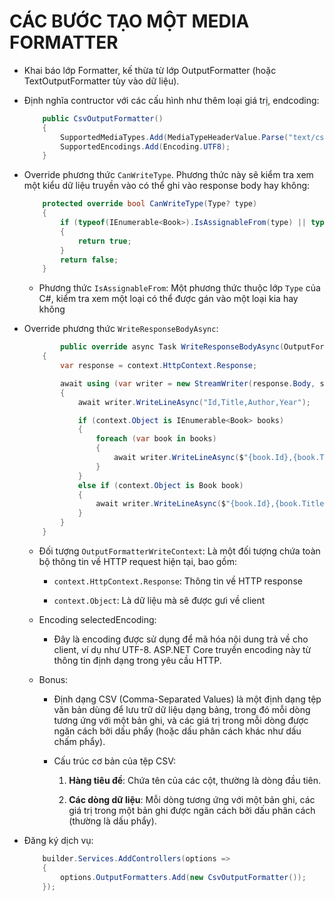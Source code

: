 # CÁC BƯỚC TẠO MỘT MEDIA FORMATTER

- Khai báo lớp Formatter, kế thừa từ lớp OutputFormatter (hoặc TextOutputFormatter tùy vào dữ liệu).

- Định nghĩa contructor với các cấu hình như thêm loại giá trị, endcoding:

  ```C#
      public CsvOutputFormatter()
      {
          SupportedMediaTypes.Add(MediaTypeHeaderValue.Parse("text/csv"));
          SupportedEncodings.Add(Encoding.UTF8);
      }
  ```

- Override phương thức `CanWriteType`. Phương thức này sẽ kiểm tra xem một kiểu dữ liệu truyền vào có thể ghi vào response body hay không:

  ```C#
      protected override bool CanWriteType(Type? type)
      {
          if (typeof(IEnumerable<Book>).IsAssignableFrom(type) || typeof(Book).IsAssignableFrom(type))
          {
              return true;
          }
          return false;
      }
  ```

  - Phương thức `IsAssignableFrom`: Một phương thức thuộc lớp `Type` của C#, kiểm tra xem một loại có thể được gán vào một loại kia hay không

- Override phương thức `WriteResponseBodyAsync`:

  ```C#
          public override async Task WriteResponseBodyAsync(OutputFormatterWriteContext context, Encoding selectedEncoding)
      {
          var response = context.HttpContext.Response;

          await using (var writer = new StreamWriter(response.Body, selectedEncoding))
          {
              await writer.WriteLineAsync("Id,Title,Author,Year");

              if (context.Object is IEnumerable<Book> books)
              {
                  foreach (var book in books)
                  {
                      await writer.WriteLineAsync($"{book.Id},{book.Title},{book.Author},{book.Year}");
                  }
              }
              else if (context.Object is Book book)
              {
                  await writer.WriteLineAsync($"{book.Id},{book.Title},{book.Author},{book.Year}");
              }
          }
      }
  ```

  - Đối tượng `OutputFormatterWriteContext`: Là một đối tượng chứa toàn bộ thông tin về HTTP request hiện tại, bao gồm:

    - `context.HttpContext.Response`: Thông tin về HTTP response

    - `context.Object`: Là dữ liệu mà sẽ được gưi về client

  - Encoding selectedEncoding:

    - Đây là encoding được sử dụng để mã hóa nội dung trả về cho client, ví dụ như UTF-8. ASP.NET Core truyền encoding này từ thông tin định dạng trong yêu cầu HTTP.

  - Bonus:

    - Định dạng CSV (Comma-Separated Values) là một định dạng tệp văn bản dùng để lưu trữ dữ liệu dạng bảng, trong đó mỗi dòng tương ứng với một bản ghi, và các giá trị trong mỗi dòng được ngăn cách bởi dấu phẩy (hoặc dấu phân cách khác như dấu chấm phẩy).

    - Cấu trúc cơ bản của tệp CSV:

      1. **Hàng tiêu đề**: Chứa tên của các cột, thường là dòng đầu tiên.

      2. **Các dòng dữ liệu**: Mỗi dòng tương ứng với một bản ghi, các giá trị trong một bản ghi được ngăn cách bởi dấu phân cách (thường là dấu phẩy).

- Đăng ký dịch vụ:

  ```C#
      builder.Services.AddControllers(options =>
      {
          options.OutputFormatters.Add(new CsvOutputFormatter());
      });
  ```
